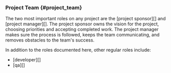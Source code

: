 ### Project Team {#project_team}

The two most important roles on any project are the [project sponsor][] and [project manager][].
The project sponsor owns the vision for the project, choosing priorities and accepting completed work.
The project manager makes sure the process is followed, keeps the team communicating, and removes obstacles to the team's success.

In addition to the roles documented here, other regular roles include:

* [developer][]
* [qa][]
